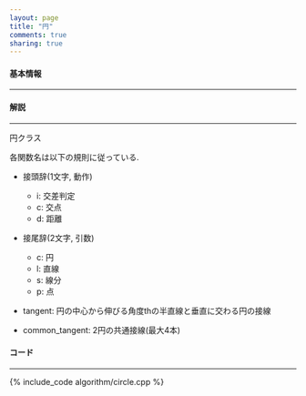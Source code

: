 ```yaml
---
layout: page
title: "円"
comments: true
sharing: true
---
```


#### 基本情報
  
***

#### 解説

***

円クラス

各関数名は以下の規則に従っている.  

* 接頭辞(1文字, 動作)
  - i: 交差判定
  - c: 交点
  - d: 距離
  
* 接尾辞(2文字, 引数)
  - c: 円
  - l: 直線
  - s: 線分
  - p: 点 

* tangent: 円の中心から伸びる角度thの半直線と垂直に交わる円の接線
* common_tangent: 2円の共通接線(最大4本)


#### コード

***

{% include_code algorithm/circle.cpp %}


